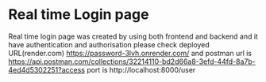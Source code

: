 <h1>Real time Login page</h1>

Real time login page was created by using both frontend and backend and it have authentication and authorisation 
please check  deployed URL(render.com) https://password-3lvh.onrender.com/ and postman url is 
https://api.postman.com/collections/32214110-bd2d66a8-3efd-44fd-8a7b-4ed4d5302251?access
port is http://localhost:8000/user
